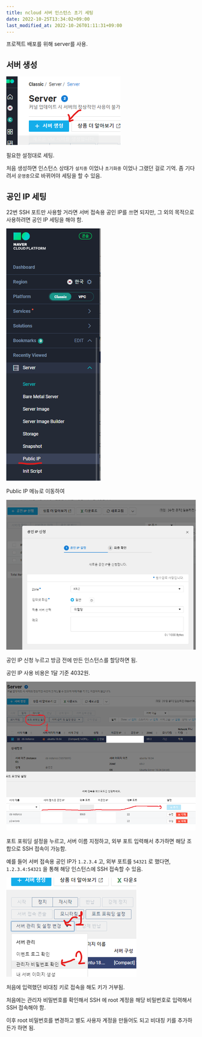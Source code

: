 ```yaml
---
title: ncloud 서버 인스턴스 초기 세팅
date: 2022-10-25T13:34:02+09:00
last_modified_at: 2022-10-26T01:11:31+09:00
---
```

프로젝트 배포를 위해 server를 사용.

## 서버 생성

![Pasted image 20221025132010](attachments/Pasted%20image%2020221025132010.png)

필요한 설정대로 세팅.

처음 생성하면 인스턴스 상태가 `설치중` 이었나 `초기화중` 이었나 그랬던 걸로 기억. 좀 기다려서 `운영중`으로 바뀌어야 세팅을 할 수 있음.

## 공인 IP 세팅

22번 SSH 포트만 사용할 거라면 서버 접속용 공인 IP를 쓰면 되지만, 그 외의 목적으로 사용하려면 공인 IP 세팅을 해야 함.

![Pasted image 20221025132306](attachments/Pasted%20image%2020221025132306.png)


Public IP 메뉴로 이동하여

![Pasted image 20221025132324](attachments/Pasted%20image%2020221025132324.png)

공인 IP 신청 누르고 방금 전에 만든 인스턴스를 할당하면 됨.

공인 IP 사용 비용은 1달 기준 4032원.

![Pasted image 20221025132640](attachments/Pasted%20image%2020221025132640.png)

포트 포워딩 설정을 누르고, 서버 이름 지정하고, 외부 포트 입력해서 추가하면 해당 조합으로 SSH 접속이 가능함.

예를 들어 서버 접속용 공인 IP가 `1.2.3.4` 고, 외부 포트를 `54321` 로 했다면, `1.2.3.4:54321` 을 통해 해당 인스턴스에 SSH 접속할 수 있음.

![Pasted image 20221025132824](attachments/Pasted%20image%2020221025132824.png)

처음에 입력했던 비대칭 키로 접속을 해도 키가 거부됨.

처음에는 관리자 비밀번호를 확인해서 SSH 에 root 계정을 해당 비밀번호로 입력해서 SSH 접속해야 함.

이후 root 비밀번호를 변경하고 별도 사용자 계정을 만들어도 되고 비대칭 키를 추가하든가 하면 됨.


